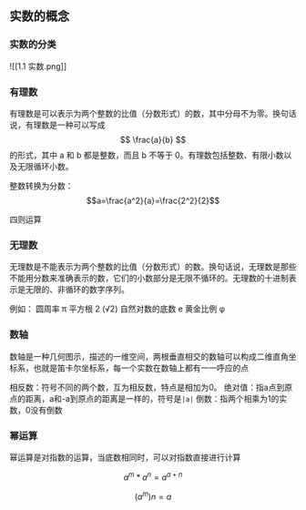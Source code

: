 ## 实数的概念
### 实数的分类

![[1.1 实数.png]]


### 有理数
有理数是可以表示为两个整数的比值（分数形式）的数，其中分母不为零。换句话说，有理数是一种可以写成 $$ \frac{a}{b} $$ 的形式，其中 a 和 b 都是整数，而且 b 不等于 0。有理数包括整数、有限小数以及无限循环小数。


整数转换为分数：$$a=\frac{a^2}{a}=\frac{2^2}{2}$$

四则运算





### 无理数
无理数是不能表示为两个整数的比值（分数形式）的数。换句话说，无理数是那些不能用分数来准确表示的数，它们的小数部分是无限不循环的。无理数的十进制表示是无限的、非循环的数字序列。

例如：
圆周率 π
平方根 2 (√2)
自然对数的底数 e
黄金比例 φ


### 数轴
数轴是一种几何图示，描述的一维空间，两根垂直相交的数轴可以构成二维直角坐标系，也就是笛卡尔坐标系，每一个实数在数轴上都有一一呼应的点


相反数：符号不同的两个数，互为相反数，特点是相加为0。
绝对值：指a点到原点的距离，a和-a到原点的距离是一样的，符号是`|a|`
倒数：指两个相乘为1的实数，0没有倒数


### 幂运算
幂运算是对指数的运算，当底数相同时，可以对指数直接进行计算

$$a^m*a^n=a^{a+n}$$

$$(a^m)n=a{}$$

